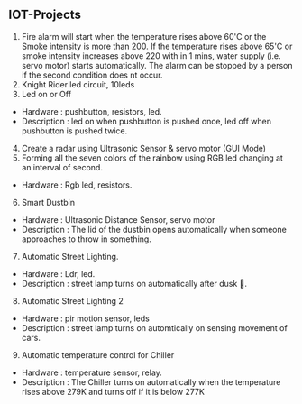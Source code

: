 ## IOT-Projects

1. Fire alarm will start when the temperature rises above 60'C or the Smoke intensity is more than 200. If the temperature rises above 65'C or smoke intensity increases above 220 with in 1 mins, water supply (i.e. servo motor) starts automatically. The alarm can be stopped by a person if the second condition does nt occur.
2. Knight Rider led circuit, 10leds
3. Led on or Off
- Hardware : pushbutton, resistors, led. 
- Description : led on when pushbutton is pushed once, led off when pushbutton is pushed twice.
4. Create a radar using Ultrasonic Sensor & servo motor (GUI Mode)
5. Forming all the seven colors of the rainbow using RGB led changing at an interval of second.
- Hardware : Rgb led, resistors.
6. Smart Dustbin 
- Hardware : Ultrasonic Distance Sensor, servo motor
- Description : The lid of the dustbin opens automatically when someone approaches to throw in something. 
7. Automatic Street Lighting. 
- Hardware : Ldr, led. 
- Description : street lamp turns on automatically after dusk 🌆. 
8. Automatic Street Lighting 2
- Hardware : pir motion sensor, leds
- Description : street lamp turns on automtically on sensing movement of cars.
9. Automatic temperature control for Chiller 
- Hardware : temperature sensor, relay. 
- Description : The Chiller turns on automatically when the temperature rises above 279K and turns off if it is below 277K
